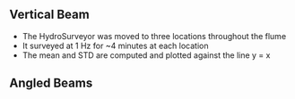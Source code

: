 ## Vertical Beam
- The HydroSurveyor was moved to three locations throughout the flume
- It surveyed at 1 Hz for ~4 minutes at each location
- The mean and STD are computed and plotted against the line y = x

## Angled Beams



  

